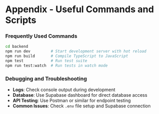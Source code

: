 # Appendix - Useful Commands and Scripts

### Frequently Used Commands

```bash
cd backend
npm run dev         # Start development server with hot reload
npm run build       # Compile TypeScript to JavaScript
npm test            # Run test suite
npm run test:watch  # Run tests in watch mode
```

### Debugging and Troubleshooting

- **Logs**: Check console output during development
- **Database**: Use Supabase dashboard for direct database access
- **API Testing**: Use Postman or similar for endpoint testing
- **Common Issues**: Check `.env` file setup and Supabase connection